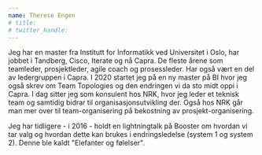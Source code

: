 ```yaml
---
name: Therese Engen
# title: 
# twitter_handle: 
---
```

Jeg har en master fra Institutt for Informatikk ved Universitet i Oslo, har jobbet i Tandberg, Cisco, Iterate og nå Capra. De fleste årene som teamleder, prosjektleder, agile coach og prosessleder. Har også vært en del av ledergruppen i Capra. I 2020 startet jeg på en ny master på BI hvor jeg også skrev om Team Topologies og den endringen vi da sto midt oppi i Capra. I dag sitter jeg som konsulent hos NRK, hvor jeg leder et teknisk team og samtidig bidrar til organisasjonsutvikling der. Også hos NRK går man mer over til team-organisering på bekostning av prosjekt-organisering. 

Jeg har tidligere - i 2016 - holdt en lightningtalk på Booster om hvordan vi tar valg og hvordan dette kan brukes i endringsledelse (system 1 og system 2). Denne ble kaldt "Elefanter og følelser". 
